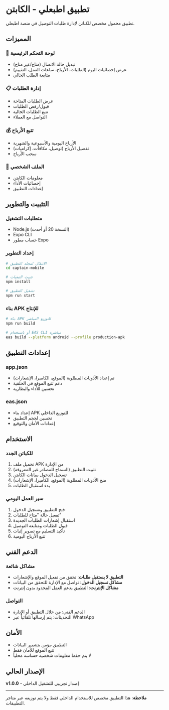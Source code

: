 # تطبيق اطبعلي - الكابتن

تطبيق محمول مخصص للكباتن لإدارة طلبات التوصيل في منصة اطبعلي.

## المميزات

### 🚚 لوحة التحكم الرئيسية
- تبديل حالة الاتصال (متاح/غير متاح)
- عرض إحصائيات اليوم (الطلبات، الأرباح، ساعات العمل، التقييم)
- متابعة الطلب الحالي

### 📋 إدارة الطلبات
- عرض الطلبات المتاحة
- قبول/رفض الطلبات
- تتبع الطلبات الحالية
- التواصل مع العملاء

### 💰 تتبع الأرباح
- الأرباح اليومية والأسبوعية والشهرية
- تفصيل الأرباح (توصيل، مكافآت، إكراميات)
- سحب الأرباح

### 👤 الملف الشخصي
- معلومات الكابتن
- إحصائيات الأداء
- إعدادات التطبيق

## التثبيت والتطوير

### متطلبات التشغيل
- Node.js (النسخة 20 أو أحدث)
- Expo CLI
- حساب مطور Expo

### إعداد التطوير
```bash
# الانتقال لمجلد التطبيق
cd captain-mobile

# تثبيت التبعيات
npm install

# تشغيل التطبيق
npm run start
```

### بناء APK للإنتاج
```bash
# بناء APK للتوزيع المباشر
npm run build

# أو باستخدام EAS CLI مباشرة
eas build --platform android --profile production-apk
```

## إعدادات التطبيق

### app.json
- تم إعداد الأذونات المطلوبة (الموقع، الكاميرا، الإشعارات)
- دعم تتبع الموقع في الخلفية
- تحسين للأداء والبطارية

### eas.json
- إعداد بناء APK للتوزيع الداخلي
- تحسين لحجم التطبيق
- إعدادات الأمان والتوقيع

## الاستخدام

### للكباتن الجدد
1. تحميل ملف APK من الإدارة
2. تثبيت التطبيق (السماح للمصادر غير المعروفة)
3. تسجيل الدخول ببيانات الكابتن
4. منح الأذونات المطلوبة (الموقع، الكاميرا، الإشعارات)
5. بدء استقبال الطلبات

### سير العمل اليومي
1. فتح التطبيق وتسجيل الدخول
2. تفعيل حالة "متاح للطلبات"
3. استقبال إشعارات الطلبات الجديدة
4. قبول الطلبات ومتابعة التوصيل
5. تأكيد التسليم مع تصوير إثبات
6. تتبع الأرباح اليومية

## الدعم الفني

### مشاكل شائعة
- **التطبيق لا يستقبل طلبات**: تحقق من تفعيل الموقع والإشعارات
- **مشاكل تسجيل الدخول**: تواصل مع الإدارة للتحقق من البيانات
- **مشاكل الإنترنت**: التطبيق يدعم العمل المحدود بدون إنترنت

### التواصل
- الدعم الفني: من خلال التطبيق أو الإدارة
- التحديثات: يتم إرسالها تلقائياً عبر WhatsApp

## الأمان

- التطبيق مؤمن بتشفير البيانات
- تتبع الموقع للأمان فقط
- لا يتم حفظ معلومات شخصية حساسة محلياً

## الإصدار الحالي
**v1.0.0** - إصدار تجريبي للتشغيل الداخلي

---

**ملاحظة**: هذا التطبيق مخصص للاستخدام الداخلي فقط ولا يتم توزيعه عبر متاجر التطبيقات.